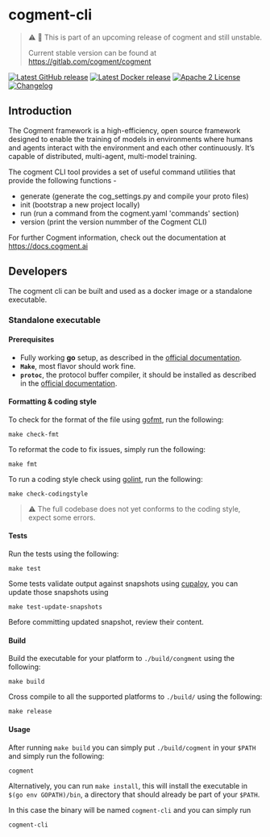 # cogment-cli

> ⚠️ 🚧 This is part of an upcoming release of cogment and still unstable.
>
> Current stable version can be found at <https://gitlab.com/cogment/cogment>

[![Latest GitHub release](https://img.shields.io/github/v/release/cogment/cogment-cli?label=binary%20release&sort=semver&style=flat-square)](https://github.com/cogment/cogment-cli/releases) [![Latest Docker release](https://img.shields.io/docker/v/cogment/cli?label=docker%20release&sort=semver&style=flat-square)](https://hub.docker.com/r/cogment/cli) [![Apache 2 License](https://img.shields.io/badge/license-Apache%202-green?style=flat-square)](./LICENSE) [![Changelog](https://img.shields.io/badge/-Changelog%20-blueviolet?style=flat-square)](./CHANGELOG.md)

## Introduction

The Cogment framework is a high-efficiency, open source framework designed to enable the training of models in environments where humans and agents interact with the environment and each other continuously. It’s capable of distributed, multi-agent, multi-model training.

The cogment CLI tool provides a set of useful command utilities that
provide the following functions -

- generate (generate the cog_settings.py and compile your proto files)
- init (bootstrap a new project locally)
- run (run a command from the cogment.yaml 'commands' section)
- version (print the version nummber of the Cogment CLI)

For further Cogment information, check out the documentation at <https://docs.cogment.ai>

## Developers

The cogment cli can be built and used as a docker image or a standalone executable.

### Standalone executable

#### Prerequisites

- Fully working **go** setup, as described in the [official documentation](https://golang.org/doc/install).
- **`Make`**, most flavor should work fine.
- **`protoc`**, the protocol buffer compiler, it should be installed as described in the [official documentation](https://github.com/protocolbuffers/protobuf#protocol-compiler-installation).

#### Formatting & coding style

To check for the format of the file using [gofmt](https://golang.org/cmd/gofmt/), run the following:

```shell script
make check-fmt
```

To reformat the code to fix issues, simply run the following:

```shell script
make fmt
```

To run a coding style check using [golint](https://github.com/golang/lint), run the following:

```shell script
make check-codingstyle
```

> ⚠️ The full codebase does not yet conforms to the coding style, expect some errors.

#### Tests

Run the tests using the following:

```shell script
make test
```

Some tests validate output against snapshots using [cupaloy](https://github.com/bradleyjkemp/cupaloy), you can update those snapshots using

```shell script
make test-update-snapshots
```

Before committing updated snapshot, review their content.

#### Build

Build the executable for your platform to `./build/congment` using the following:

```shell script
make build
```

Cross compile to all the supported platforms to `./build/` using the following:

```shell script
make release
```

#### Usage

After running `make build` you can simply put `./build/cogment` in your `$PATH` and simply run the following:

```shell script
cogment
```

Alternatively, you can run `make install`, this will install the executable in `$(go env GOPATH)/bin`, a directory that should already be part of your `$PATH`.

In this case the binary will be named `cogment-cli` and you can simply run

```shell script
cogment-cli
```
